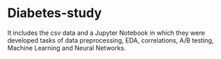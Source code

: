 # Diabetes-study
It includes the csv data and a Jupyter Notebook in which they were developed tasks of data preprocessing, EDA, correlations, A/B testing, Machine Learning and Neural Networks.
